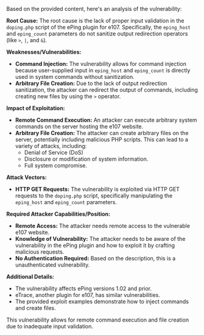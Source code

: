 Based on the provided content, here's an analysis of the vulnerability:

**Root Cause:**
The root cause is the lack of proper input validation in the `doping.php` script of the ePing plugin for e107. Specifically, the `eping_host` and `eping_count` parameters do not sanitize output redirection operators (like `>`, `|`, and `&`).

**Weaknesses/Vulnerabilities:**
- **Command Injection:** The vulnerability allows for command injection because user-supplied input in `eping_host` and `eping_count` is directly used in system commands without sanitization.
- **Arbitrary File Creation:** Due to the lack of output redirection sanitization, the attacker can redirect the output of commands, including creating new files by using the `>` operator.

**Impact of Exploitation:**
- **Remote Command Execution:** An attacker can execute arbitrary system commands on the server hosting the e107 website.
- **Arbitrary File Creation:** The attacker can create arbitrary files on the server, potentially including malicious PHP scripts. This can lead to a variety of attacks, including:
    - Denial of Service (DoS)
    - Disclosure or modification of system information.
    - Full system compromise.

**Attack Vectors:**
- **HTTP GET Requests:** The vulnerability is exploited via HTTP GET requests to the `doping.php` script, specifically manipulating the `eping_host` and `eping_count` parameters.

**Required Attacker Capabilities/Position:**
- **Remote Access:** The attacker needs remote access to the vulnerable e107 website.
- **Knowledge of Vulnerability:** The attacker needs to be aware of the vulnerability in the ePing plugin and how to exploit it by crafting malicious requests.
- **No Authentication Required:** Based on the description, this is a unauthenticated vulnerability.

**Additional Details:**
- The vulnerability affects ePing versions 1.02 and prior.
- eTrace, another plugin for e107, has similar vulnerabilities.
- The provided exploit examples demonstrate how to inject commands and create files.

This vulnerability allows for remote command execution and file creation due to inadequate input validation.
